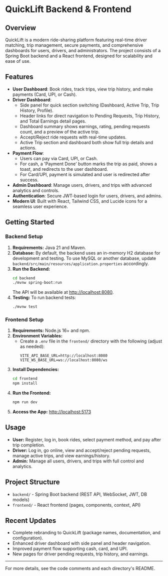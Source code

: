 # QuickLift Backend & Frontend

## Overview
QuickLift is a modern ride-sharing platform featuring real-time driver matching, trip management, secure payments, and comprehensive dashboards for users, drivers, and administrators. The project consists of a Spring Boot backend and a React frontend, designed for scalability and ease of use.

## Features

- **User Dashboard**: Book rides, track trips, view trip history, and make payments (Card, UPI, or Cash).
- **Driver Dashboard**: 
  - Side panel for quick section switching (Dashboard, Active Trip, Trip History, Profile).
  - Header links for direct navigation to Pending Requests, Trip History, and Total Earnings detail pages.
  - Dashboard summary shows earnings, rating, pending requests count, and a preview of the active trip.
  - Accept/Reject ride requests with real-time updates.
  - Active Trip section and dashboard both show full trip details and actions.
- **Payment Flow**:
  - Users can pay via Card, UPI, or Cash.
  - For cash, a 'Payment Done' button marks the trip as paid, shows a toast, and redirects to the user dashboard.
  - For Card/UPI, payment is simulated and user is redirected after success.
- **Admin Dashboard**: Manage users, drivers, and trips with advanced analytics and controls.
- **Authentication**: Secure JWT-based login for users, drivers, and admins.
- **Modern UI**: Built with React, Tailwind CSS, and Lucide icons for a seamless user experience.

## Getting Started

### Backend Setup
1. **Requirements:** Java 21 and Maven.
2. **Database:** By default, the backend uses an in-memory H2 database for development and testing. To use MySQL or another database, update `backend/src/main/resources/application.properties` accordingly.
3. **Run the Backend:**
   ```sh
   cd backend
   ./mvnw spring-boot:run
   ```
   The API will be available at [http://localhost:8080](http://localhost:8080).
4. **Testing:**
   To run backend tests:
   ```sh
   ./mvnw test
   ```

### Frontend Setup
1. **Requirements:** Node.js 16+ and npm.
2. **Environment Variables:**
   - Create a `.env` file in the `frontend/` directory with the following (adjust as needed):
     ```env
     VITE_API_BASE_URL=http://localhost:8080
     VITE_WS_BASE_URL=ws://localhost:8080/ws
     ```
3. **Install Dependencies:**
   ```sh
   cd frontend
   npm install
   ```
4. **Run the Frontend:**
   ```sh
   npm run dev
   ```
5. **Access the App:** [http://localhost:5173](http://localhost:5173)

## Usage
- **User:** Register, log in, book rides, select payment method, and pay after trip completion.
- **Driver:** Log in, go online, view and accept/reject pending requests, manage active trips, and view earnings/history.
- **Admin:** Manage all users, drivers, and trips with full control and analytics.

## Project Structure
- `backend/` - Spring Boot backend (REST API, WebSocket, JWT, DB models)
- `frontend/` - React frontend (pages, components, context, API)

## Recent Updates
- Complete rebranding to QuickLift (package names, documentation, and configuration).
- Enhanced driver dashboard with side panel and header navigation.
- Improved payment flow supporting cash, card, and UPI.
- New pages for driver pending requests, trip history, and earnings.

---
For more details, see the code comments and each directory's README.

